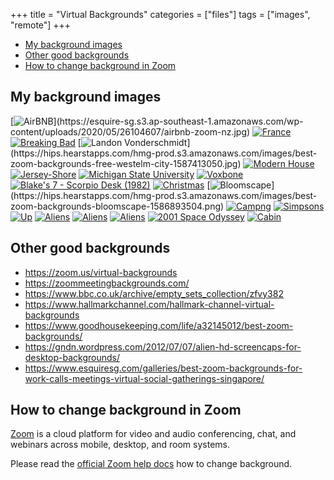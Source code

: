 +++
title = "Virtual Backgrounds"
categories = ["files"]
tags = ["images", "remote"]
+++

* [My background images](#my-background-images)
* [Other good backgrounds](#other-good-backgrounds)
* [How to change background in Zoom](#how-to-change-background-in-zoom)

<!--more-->

## My background images
[![AirBNB](https://hips.hearstapps.com/hmg-prod.s3.amazonaws.com/images/best-zoom-backgrounds-free-airbnb-new-zealand-1587414928.jpg?crop=1.00xw:0.847xh;0,0.117xh&resize=768:*)](https://esquire-sg.s3.ap-southeast-1.amazonaws.com/wp-content/uploads/2020/05/26104607/airbnb-zoom-nz.jpg)
[![France](https://esquire-sg.s3.ap-southeast-1.amazonaws.com/wp-content/uploads/2020/05/26104536/airbnb-zoom-france.jpg)](https://esquire-sg.s3.ap-southeast-1.amazonaws.com/wp-content/uploads/2020/05/26104536/airbnb-zoom-france.jpg)
[![Breaking Bad](https://esquire-sg.s3.ap-southeast-1.amazonaws.com/wp-content/uploads/2020/04/06124836/breaking-bad-zoom.jpg)](https://esquire-sg.s3.ap-southeast-1.amazonaws.com/wp-content/uploads/2020/04/06124836/breaking-bad-zoom.jpg)
[![Landon Vonderschmidt](https://hips.hearstapps.com/hmg-prod.s3.amazonaws.com/images/best-zoom-backgrounds-free-westelm-city-1587413050.jpg?crop=1.00xw:0.844xh;0,0.0587xh&resize=768:*)](https://hips.hearstapps.com/hmg-prod.s3.amazonaws.com/images/best-zoom-backgrounds-free-westelm-city-1587413050.jpg)
[![Modern House](https://esquire-sg.s3.ap-southeast-1.amazonaws.com/wp-content/uploads/2020/04/18003914/zoom-background-modern-family.jpg)](https://esquire-sg.s3.ap-southeast-1.amazonaws.com/wp-content/uploads/2020/04/18003914/zoom-background-modern-family.jpg)
[![Jersey-Shore](https://zoom.us/docs/ent/virtual-bg-list/assets/img/Entertainment/Jersey-Shore.jpg)](https://pbs.twimg.com/media/EUYQ0XpWkAAIIJk?format=jpg&name=4096x4096)
[![Michigan State University](https://zoom.us/docs/ent/virtual-bg-list/assets/img/Higher-Education/Michigan-State-University.jpg)](https://pbs.twimg.com/media/EUDx9ZFWkAUxgZ9?format=jpg&name=medium)
[![Voxbone](https://zoom.us/docs/ent/virtual-bg-list/assets/img/Technology/Voxbone.jpg)](https://pbs.twimg.com/media/EUbstc6WAAEzYPh?format=jpg&name=900x900)
[![Blake's 7 - Scorpio Desk (1982)](https://ichef.bbci.co.uk/images/ic/1280xn/p08cg68p.jpg)](http://teach.files.bbci.co.uk/archive/sets/1981_Blakes_7_scorpio_flight_desk_hi055592900.jpg)
[![Christmas](https://a.wayin.com/images/4905/272fce2c-2a1a-4d18-9e72-c05759afbd25/Christmas-11.jpg)](https://cdn.crownmediadev.com/30/71/f50be8264200829aa7b3f8167465/christmas-11.jpg)
[![Bloomscape](https://hips.hearstapps.com/hmg-prod.s3.amazonaws.com/images/best-zoom-backgrounds-bloomscape-1586893504.png?resize=768:*)](https://hips.hearstapps.com/hmg-prod.s3.amazonaws.com/images/best-zoom-backgrounds-bloomscape-1586893504.png)
[![Campng](https://www.burton.com/blogs/media/images/TENT-BURTON-ZOOMBG.width-990.jpg)](https://www.burton.com/blogs/media/images/TENT-BURTON-ZOOMBG.width-990.jpg)
[![Simpsons](https://cdn.pocket-lint.com/r/s/970x/assets/images/151711-apps-feature-best-zoom-backgrounds-fun-virtual-backgrounds-for-zoom-meetings-image1-uspinfwqda-jpg.webp)](https://esquire-sg.s3.ap-southeast-1.amazonaws.com/wp-content/uploads/2020/04/18005506/zoom-background-simpsons.jpg)
[![Up](https://cdn.pocket-lint.com/r/s/660x/assets/images/151711-apps-feature-best-zoom-backgrounds-fun-virtual-backgrounds-for-zoom-meetings-image1-cijhtmpq8k-jpg.webp?v1)](https://cdn.pocket-lint.com/assets/images/151711-apps-feature-best-zoom-backgrounds-fun-virtual-backgrounds-for-zoom-meetings-image1-cijhtmpq8k.jpg)
[![Aliens](https://images.says.com/uploads/story_source/source_image/775928/bb98.jpg)](https://images.says.com/uploads/story_source/source_image/775928/bb98.jpg)
[![Aliens](https://gndn.files.wordpress.com/2012/07/shot0005.jpg?w=320)](https://gndn.files.wordpress.com/2012/07/shot0005.jpg)
[![Aliens](https://gndn.files.wordpress.com/2012/07/shot0079.jpg?w=320)](https://gndn.files.wordpress.com/2012/07/shot0079.jpg)
[![2001 Space Odyssey](https://media.sketchfab.com/models/f200b7941c034c75a4dd8983283467ef/thumbnails/02d7686a443a4c38ac11a930942934a6/0420aeb5306f431286382314496bdcf6.jpeg)](https://esquire-sg.s3.ap-southeast-1.amazonaws.com/wp-content/uploads/2020/04/18003711/zoom-background-2001-space-odyssey.jpg)
[![Cabin](https://i.pinimg.com/originals/5a/9b/6d/5a9b6d7a7834456e384eece6ed4f842b.jpg)](https://i.pinimg.com/originals/5a/9b/6d/5a9b6d7a7834456e384eece6ed4f842b.jpg)

## Other good backgrounds
* https://zoom.us/virtual-backgrounds
* https://zoommeetingbackgrounds.com/
* https://www.bbc.co.uk/archive/empty_sets_collection/zfvy382
* https://www.hallmarkchannel.com/hallmark-channel-virtual-backgrounds
* https://www.goodhousekeeping.com/life/a32145012/best-zoom-backgrounds/
* https://gndn.wordpress.com/2012/07/07/alien-hd-screencaps-for-desktop-backgrounds/
* https://www.esquiresg.com/galleries/best-zoom-backgrounds-for-work-calls-meetings-virtual-social-gatherings-singapore/

## How to change background in Zoom

[Zoom](https://zoom.us) is a cloud platform for video and audio conferencing, chat, and webinars across mobile, desktop, and room systems.

Please read the [official Zoom help docs](https://support.zoom.us/hc/en-us/articles/210707503-Virtual-Background) how to change background.
